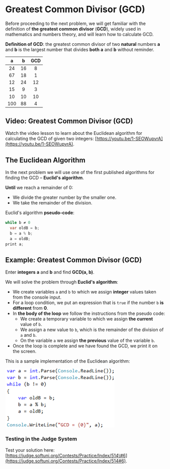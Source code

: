 # Greatest Common Divisor \(GCD\)

Before proceeding to the next problem, we will get familiar with the definition of **the greatest common divisor** \(**GCD**\), widely used in mathematics and numbers theory, and will learn how to calculate GCD.

**Definition of GCD**: the greatest common divisor of two **natural** numbers **a** and **b** is the largest number that divides **both** **a** and **b** without reminder.

| a | b | GCD |
| :---: | :---: | :---: |
| 24 | 16 | 8 |
| 67 | 18 | 1 |
| 12 | 24 | 12 |
| 15 | 9 | 3 |
| 10 | 10 | 10 |
| 100 | 88 | 4 |

## Video: Greatest Common Divisor \(GCD\)

Watch the video lesson to learn about the Euclidean algorithm for calculating the GCD of given two integers: [https://youtu.be/1-SEOWupvrA](https://youtu.be/1-SEOWupvrA).

## The Euclidean Algorithm

In the next problem we will use one of the first published algorithms for finding the GCD – **Euclid's algorithm**.

**Until** we reach a remainder of 0:

* We divide the greater number by the smaller one.
* We take the remainder of the division.

Euclid's algorithm **pseudo-code**:

```csharp
while b ≠ 0
  var oldB = b;
  b = a % b;
  a = oldB;
print a;
```

## Example: Greatest Common Divisor \(GCD\)

Enter **integers** **a** and **b** and find **GCD\(a, b\)**.

We will solve the problem through **Euclid's algorithm**:

* We create variables `a` and `b` to which we assign **integer** values taken from the console input.
* For a loop condition, we put an expression that is `true` if the number `b` **is different** from **0**.
* In **the body of the loop** we follow the instructions from the pseudo code:
  * We create a temporary variable to which we assign **the current** value of `b`.
  * We assign a new value to `b`, which is the remainder of the division of `a` and `b`.
  * On the variable `a` we assign **the previous** value of the variable `b`.
* Once the loop is complete and we have found the GCD, we print it on the screen.

This is a sample implementation of the Euclidean algorithm:

![](/assets/chapter-7-images/07.GCD-01.png)

### Testing in the Judge System

Test your solution here: [https://judge.softuni.org/Contests/Practice/Index/514\#6](https://judge.softuni.org/Contests/Practice/Index/514#6).

